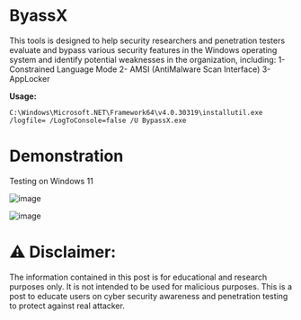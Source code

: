 # ByassX
This tools is designed to help security researchers and penetration testers evaluate and bypass various security features in the Windows operating system and identify potential weaknesses in the organization, including:
1- Constrained Language Mode
2- AMSI (AntiMalware Scan Interface)
3- AppLocker

**Usage:**
```
C:\Windows\Microsoft.NET\Framework64\v4.0.30319\installutil.exe /logfile= /LogToConsole=false /U BypassX.exe
```

# Demonstration

Testing on Windows 11

![image](https://github.com/vulnableone/BypassX/assets/141920364/f359f523-909d-4336-8b36-8e8cd2be00a0)

![image](https://github.com/vulnableone/BypassX/assets/141920364/199bfa1d-113e-47b3-9d7c-f54b2d4b4751)

# ⚠️ Disclaimer:
The information contained in this post is for educational and research purposes only. It is not intended to be used for malicious purposes. 
This is a post to educate users on cyber security awareness and penetration testing to protect against real attacker.
